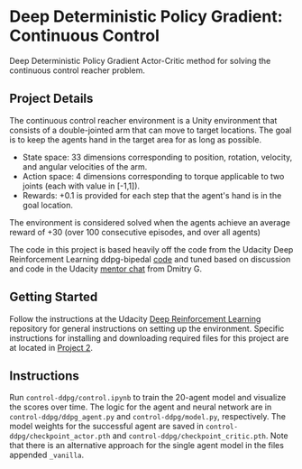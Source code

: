 # Deep Deterministic Policy Gradient: Continuous Control
Deep Deterministic Policy Gradient Actor-Critic method for solving the continuous control reacher problem.

## Project Details

The continuous control reacher environment is a Unity environment that consists of a double-jointed arm that can move to target locations. The goal is to keep the agents hand in the target area for as long as possible. 

- State space: 33 dimensions corresponding to position, rotation, velocity, and angular velocities of the arm.
- Action space: 4 dimensions corresponding to torque applicable to two joints (each with value in [-1,1]).
- Rewards: +0.1 is provided for each step that the agent's hand is in the goal location.
  
The environment is considered solved when the agents achieve an average reward of +30 (over 100 consecutive episodes, and over all agents)

The code in this project is based heavily off the code from the Udacity Deep Reinforcement Learning ddpg-bipedal [code](https://github.com/udacity/deep-reinforcement-learning/tree/master/ddpg-bipedal) and tuned based on discussion and code in the Udacity [mentor chat](https://knowledge.udacity.com/questions/277763) from Dmitry G.

## Getting Started

Follow the instructions at the Udacity [Deep Reinforcement Learning](https://github.com/udacity/deep-reinforcement-learning) repository for general instructions on setting up the environment. Specific instructions for installing and downloading required files for this project are at located in [Project 2](https://github.com/udacity/deep-reinforcement-learning/tree/master/p2_continuous-control). 

## Instructions

Run `control-ddpg/control.ipynb` to train the 20-agent model and visualize the scores over time. The logic for the agent and neural network are in `control-ddpg/ddpg_agent.py` and `control-ddpg/model.py`, respectively. The model weights for the successful agent are saved in `control-ddpg/checkpoint_actor.pth` and `control-ddpg/checkpoint_critic.pth`. Note that there is an alternative approach for the single agent model in the files appended `_vanilla`.


